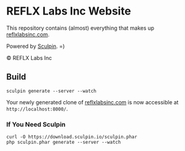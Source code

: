 REFLX Labs Inc Website
======================

This repository contains (almost) everything that makes up
[reflxlabsinc.com](http://reflxlabsinc.com).

Powered by [Sculpin](https://sculpin.io). =)

&copy; REFLX Labs Inc


Build
-----

    sculpin generate --server --watch

Your newly generated clone of [reflxlabsinc.com](http://reflxlabsinc.com) is now
accessible at `http://localhost:8000/`.

### If You Need Sculpin

    curl -O https://download.sculpin.io/sculpin.phar
    php sculpin.phar generate --server --watch


